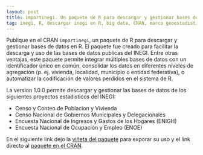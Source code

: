 ```yaml
---
layout: post
title: importinegi. Un paquete de R para descargar y gestionar bases de datos del INEGI
tag: inegi, R, descargar inegi en R, big data, CRAN, marco geoestadistico nacional, red nacional de caminos, enigh, enoe, censo de poblacion y vivienda, censo de gobiernos municipales y delegacionales
---
```


Publique en el CRAN `importinegi`, un paquete de R para descargar y gestionar bases de datos en R. El paquete fue creado para facilitar la descarga y uso de las bases de datos publicas del INEGI. Entre otras ventajas, este paquete permite integrar múltiples bases de datos con un identificador único en común, consolidar los datos en diferentes niveles de agregación (p. ej. vivienda, localidad, municipio o entidad federativa), o automatizar la codificación de valores perdidos en el sistema de R.

La version 1.0.0 permite descargar y gestionar las bases de datos de los siguientes proyectos estadisticos del INEGI:

- Censo y Conteo de Poblacion y Vivienda
- Censo Nacional de Gobiernos Municipales y Delegacionales
- Encuesta Nacional de Ingresos y Gastos de los Hogares (ENIGH)
- Encuesta Nacional de Ocupación y Empleo (ENOE)

En el siguiente link dejo la [viñeta del paquete](https://cran.r-project.org/web/packages/importinegi/vignettes/my-vignette.html) para exporar su uso y el link directo al [paquete en el CRAN](https://cran.r-project.org/web/packages/importinegi/index.html).
